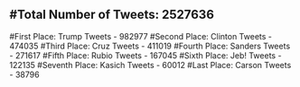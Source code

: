 #Total Number of Tweets: 2527636 
---
#First Place: Trump Tweets - 982977
#Second Place: Clinton Tweets - 474035
#Third Place: Cruz Tweets - 411019
#Fourth Place: Sanders Tweets - 271617
#Fifth Place: Rubio Tweets - 167045
#Sixth Place: Jeb! Tweets - 122135
#Seventh Place: Kasich Tweets - 60012
#Last Place: Carson Tweets - 38796
